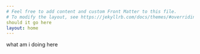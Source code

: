 ```yaml
---
# Feel free to add content and custom Front Matter to this file.
# To modify the layout, see https://jekyllrb.com/docs/themes/#overriding-theme-defaults
should it go here
layout: home
---
```



what am i doing here